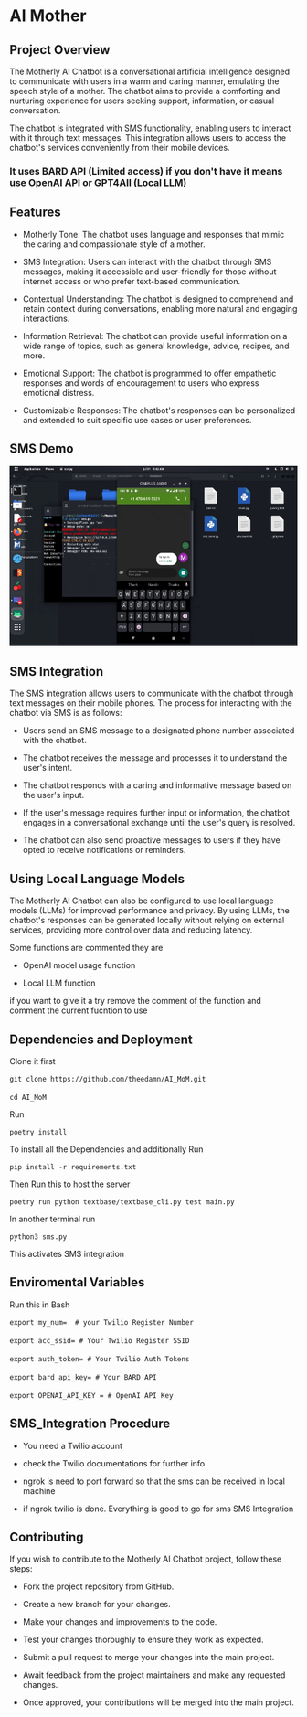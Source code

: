 
# AI Mother

## Project Overview

The Motherly AI Chatbot is a conversational artificial intelligence designed to communicate with users in a warm and caring manner, emulating the speech style of a mother. The chatbot aims to provide a comforting and nurturing experience for users seeking support, information, or casual conversation.

The chatbot is integrated with SMS functionality, enabling users to interact with it through text messages. This integration allows users to access the chatbot's services conveniently from their mobile devices.

### It uses BARD API (Limited access) if you don't have it means use OpenAI API or GPT4All (Local LLM)



## Features

-    Motherly Tone: The chatbot uses language and responses that mimic the caring and compassionate style of a mother.

-   SMS Integration: Users can interact with the chatbot through SMS messages, making it accessible and user-friendly for those without internet access or who prefer text-based communication.

-  Contextual Understanding: The chatbot is designed to comprehend and retain context during conversations, enabling more natural and engaging interactions.

- Information Retrieval: The chatbot can provide useful information on a wide range of topics, such as general knowledge, advice, recipes, and more.

-   Emotional Support: The chatbot is programmed to offer empathetic responses and words of encouragement to users who express emotional distress.

- Customizable Responses: The chatbot's responses can be personalized and extended to suit specific use cases or user preferences.

## SMS Demo

![Alt Text](https://github.com/theedamn/AI_MoM/blob/main/SmS_Demo.gif)
## SMS Integration

The SMS integration allows users to communicate with the chatbot through text messages on their mobile phones. The process for interacting with the chatbot via SMS is as follows:

- Users send an SMS message to a designated phone number associated with the chatbot.

-   The chatbot receives the message and processes it to understand the user's intent.

-   The chatbot responds with a caring and informative message based on the user's input.

-  If the user's message requires further input or information, the chatbot engages in a conversational exchange until the user's query is resolved.

-   The chatbot can also send proactive messages to users if they have opted to receive notifications or reminders.
## Using Local Language Models

The Motherly AI Chatbot can also be configured to use local language models (LLMs) for improved performance and privacy. By using LLMs, the chatbot's responses can be generated locally without relying on external services, providing more control over data and reducing latency.

Some functions are commented they are

- OpenAI model usage function

- Local LLM function

if you want to give it a try remove the comment of the function and comment the current fucntion to use
## Dependencies and Deployment

Clone it first 

``` 
git clone https://github.com/theedamn/AI_MoM.git

cd AI_MoM

```

Run 

```
poetry install

```
To install all the Dependencies and additionally Run

```
pip install -r requirements.txt

```

Then Run this to host the server

```
poetry run python textbase/textbase_cli.py test main.py

```

In another terminal run 

``` 
python3 sms.py

```

This activates SMS integration







## Enviromental Variables

Run this in Bash

``` 
export my_num=  # your Twilio Register Number

export acc_ssid= # Your Twilio Register SSID 

export auth_token= # Your Twilio Auth Tokens

export bard_api_key= # Your BARD API

export OPENAI_API_KEY = # OpenAI API Key

```
## SMS_Integration Procedure

- You need a Twilio account 

- check the Twilio documentations for further info

- ngrok is need to port forward so that the sms can be received in local machine

- if ngrok twilio is done. Everything is good to go for sms SMS Integration
## Contributing

If you wish to contribute to the Motherly AI Chatbot project, follow these steps:

- Fork the project repository from GitHub.

- Create a new branch for your changes.

-  Make your changes and improvements to the code.

- Test your changes thoroughly to ensure they work as expected.

- Submit a pull request to merge your changes into the main project.

- Await feedback from the project maintainers and make any requested changes.

- Once approved, your contributions will be merged into the main project.